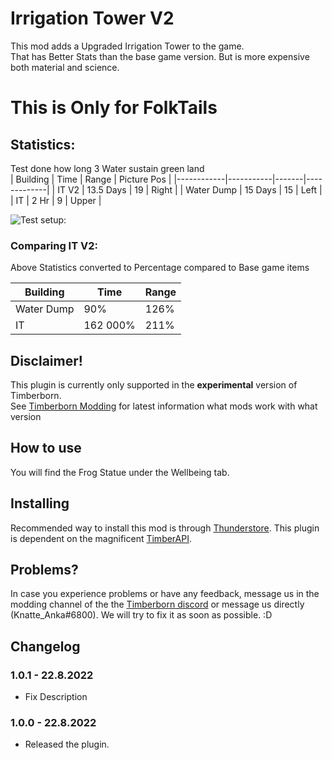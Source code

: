 # Irrigation Tower V2

This mod adds a Upgraded Irrigation Tower to the game.  
That has Better Stats than the base game version. But is more expensive both material and science.

# This is Only for FolkTails  

## Statistics:

Test done how long 3 Water sustain green land  
| Building   | Time      | Range | Picture Pos |
|------------|-----------|-------|-------------|
| IT V2      | 13.5 Days | 19    | Right       |
| Water Dump | 15 Days   | 15    | Left        |
| IT         | 2 Hr      | 9     | Upper       |

![Test setup:](https://github.com/KnatteAnka/KATimberbornModsUnity/raw/master/Assets/IrrigationTowerV2/StaticFiles/Images/Compare%20Buildings.png)

### Comparing IT V2:
Above Statistics converted to Percentage compared to Base game items  

| Building   | Time     | Range |
|------------|----------|-------|
| Water Dump | 90%      | 126%  |
| IT         | 162 000% | 211%  |



## Disclaimer!

This plugin is currently only supported in the **experimental** version of Timberborn.  
See [Timberborn Modding](https://docs.google.com/spreadsheets/d/15juA0Fl6ZjbYmoNTg_vjMophBvtjMz8YNUI_KmNdtdg/edit?usp=sharing) for latest information what mods work with what version


## How to use

You will find the Frog Statue under the Wellbeing tab. 

## Installing

Recommended way to install this mod is through [Thunderstore](https://timberborn.thunderstore.io/). This plugin is dependent on the magnificent [TimberAPI](https://github.com/Timberborn-Modding-Central/TimberAPI).

## Problems?

In case you experience problems or have any feedback, message us in the modding channel of the the [Timberborn discord](https://discord.gg/mfbBF4cWpX) or message us directly (Knatte_Anka#6800). We will try to fix it as soon as possible. :D

## Changelog

### 1.0.1 - 22.8.2022
 
 - Fix Description

### 1.0.0 - 22.8.2022

- Released the plugin.
